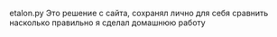 etalon.py Это решение с сайта, сохранял лично для себя сравнить насколько правильно я сделал домашнюю работу
